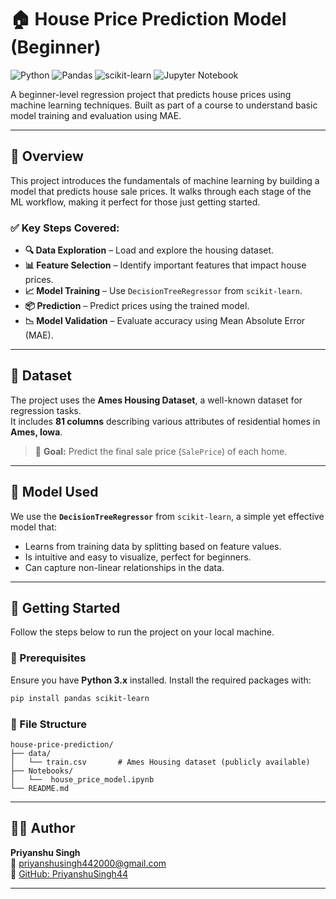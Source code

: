# 🏠 House Price Prediction Model (Beginner)

![Python](https://img.shields.io/badge/Python-3.8+-blue?logo=python&logoColor=white)
![Pandas](https://img.shields.io/badge/Pandas-Data%20Analysis-150458?logo=pandas&logoColor=white)
![scikit-learn](https://img.shields.io/badge/scikit--learn-ML-orange?logo=scikitlearn&logoColor=white)
![Jupyter Notebook](https://img.shields.io/badge/Jupyter-Notebook-F37626?logo=jupyter&logoColor=white)

A beginner-level regression project that predicts house prices using machine learning techniques. Built as part of a course to understand basic model training and evaluation using MAE.

---

## 📌 Overview

This project introduces the fundamentals of machine learning by building a model that predicts house sale prices. It walks through each stage of the ML workflow, making it perfect for those just getting started.

### ✅ Key Steps Covered:
- **🔍 Data Exploration** – Load and explore the housing dataset.
- **📊 Feature Selection** – Identify important features that impact house prices.
- **📈 Model Training** – Use `DecisionTreeRegressor` from `scikit-learn`.
- **📦 Prediction** – Predict prices using the trained model.
- **📉 Model Validation** – Evaluate accuracy using Mean Absolute Error (MAE).

---

## 🧾 Dataset

The project uses the **Ames Housing Dataset**, a well-known dataset for regression tasks.  
It includes **81 columns** describing various attributes of residential homes in **Ames, Iowa**.

> 🎯 **Goal:** Predict the final sale price (`SalePrice`) of each home.

---

## 🧠 Model Used

We use the **`DecisionTreeRegressor`** from `scikit-learn`, a simple yet effective model that:
- Learns from training data by splitting based on feature values.
- Is intuitive and easy to visualize, perfect for beginners.
- Can capture non-linear relationships in the data.

---


## 🚀 Getting Started

Follow the steps below to run the project on your local machine.

### 🔧 Prerequisites

Ensure you have **Python 3.x** installed. Install the required packages with:

```bash
pip install pandas scikit-learn
```

### 📁 File Structure

```
house-price-prediction/
├── data/
│   └── train.csv       # Ames Housing dataset (publicly available)
├── Notebooks/
│   └──  house_price_model.ipynb
└── README.md
```

---

## 👨‍💻 Author

**Priyanshu Singh**  
📧 priyanshusingh442000@gmail.com  
🔗 [GitHub: PriyanshuSingh44](https://github.com/PriyanshuSingh44)

---

